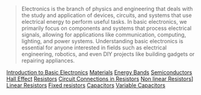 > Electronics is the branch of physics and engineering that deals with the study and application of devices, circuits, and systems that use electrical energy to perform useful tasks. In basic electronics, we primarily focus on components and systems that process electrical signals, allowing for applications like communication, computing, lighting, and power systems. Understanding basic electronics is essential for anyone interested in fields such as electrical engineering, robotics, and even DIY projects like building gadgets or repairing appliances.

[Introduction to Basic Electronics](https://github.com/aw-junaid/Computer-Science/blob/main/Comp.%20Organization%20and%20Assembly%20Language/Basic%20Electronics/Course/Introduction%20to%20Basic%20Electronics.md)
[Materials](https://github.com/aw-junaid/Computer-Science/blob/main/Comp.%20Organization%20and%20Assembly%20Language/Basic%20Electronics/Course/Materials.md)
[Energy Bands](https://github.com/aw-junaid/Computer-Science/blob/main/Comp.%20Organization%20and%20Assembly%20Language/Basic%20Electronics/Course/Energy%20Bands.md)
[Semiconductors](https://github.com/aw-junaid/Computer-Science/blob/main/Comp.%20Organization%20and%20Assembly%20Language/Basic%20Electronics/Course/Semiconductors.md)
[Hall Effect](https://github.com/aw-junaid/Computer-Science/blob/main/Comp.%20Organization%20and%20Assembly%20Language/Basic%20Electronics/Course/Hall%20Effect.md)
[Resistors](https://github.com/aw-junaid/Computer-Science/blob/main/Comp.%20Organization%20and%20Assembly%20Language/Basic%20Electronics/Course/Resistors.md)
[Circuit Connections in Resistors](https://github.com/aw-junaid/Computer-Science/blob/main/Comp.%20Organization%20and%20Assembly%20Language/Basic%20Electronics/Course/Circuit%20Connections%20in%20Resistors.md)
[Non linear Resistors](https://github.com/aw-junaid/Computer-Science/blob/main/Comp.%20Organization%20and%20Assembly%20Language/Basic%20Electronics/Course/Non%20linear%20Resistors.md)]
[Linear Resistors](https://github.com/aw-junaid/Computer-Science/blob/main/Comp.%20Organization%20and%20Assembly%20Language/Basic%20Electronics/Course/Linear%20Resistors.md)
[Fixed resistors](https://github.com/aw-junaid/Computer-Science/blob/main/Comp.%20Organization%20and%20Assembly%20Language/Basic%20Electronics/Course/Fixed%20Resistors.md)
[Capacitors](https://github.com/aw-junaid/Computer-Science/blob/main/Comp.%20Organization%20and%20Assembly%20Language/Basic%20Electronics/Course/Capacitors.md)
[Variable Capacitors](https://github.com/aw-junaid/Computer-Science/blob/main/Comp.%20Organization%20and%20Assembly%20Language/Basic%20Electronics/Course/Variable%20Capacitors.md)
